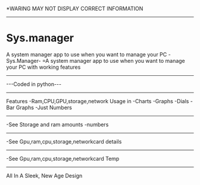 *WARING MAY NOT DISPLAY CORRECT INFORMATION
*************************************************

# Sys.manager
A system manager app to use when you want to manage your PC
-Sys.Manager-
=A system manager app to use when you want to manage your PC with working features
*****************************************
---Coded in python---
*********************
Features
-Ram,CPU,GPU,storage,network Usage in 
-Charts
-Graphs
-Dials 
-Bar Graphs
-Just Numbers
***************
-See Storage and ram amounts
-numbers
****************************
-See Gpu,ram,cpu,storage,networkcard details
********************************
-See Gpu,ram,cpu,storage,networkcard Temp
********************************************
All In A Sleek, New Age Design
